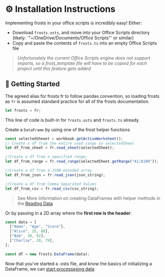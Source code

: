 # ⚙️ Installation Instructions

Implementing frosts in your office scripts is incredibly easy! Either:

- Download `frosts.osts`, and move into your Office Scripts directory (likely: `"~/OneDrive/Documents/Office Scripts"' or similar)
- Copy and paste the contents of `frosts.ts` into an empty Office Scripts file

> *Unfortunately the current Office Scripts engine does not support imports, so a frost_template file will have to be copied for each project until this feature gets added*

## 🚀 Getting Started

The agreed alias for frosts fr to follow pandas convention, so loading frosts as `fr` is assumed standard practice for all of the frosts documentation.

```ts
let frosts = fr;
```

This line of code is built-in for `frosts.osts` and `frosts.ts` already.

Create a `DataFrame` by using one of the frost helper functions

```ts
const selectedSheeet = workbook.getActiveWorksheet();
// Create a df from the entire used range in selectedSheet
let df_from_sheet = fr.read_sheet(selectedSheet);

//Create a df from a specified range;
let df_from_range = fr.read_range(selectedSheet.getRange("A1:D100"));

//Create a df from a JSON-encoded array
let df_from_json = fr.read_json(json_string);

//Create a df from Comma Separated Values
let df_from_csv = fr.read_csv(csv_string);
```

> See More Information on creating DataFrames with helper methods in the [Reading Data](api_reference/other_methods.md)

Or by passing in a 2D array where the **first row is the header**:

```ts
const data = [
  ["Name", "Age", "Score"],
  ["Alice", 25, 88],
  ["Bob", 30, 92],
  ["Charlie", 28, 79],
];

const df = new frosts.DataFrame(data);
```

Now that you've started a .osts file, and know the basics of initializing a DataFrame, we can [start processesing data](api.md)

